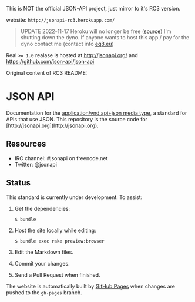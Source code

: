 This is NOT the official JSON-API project, just mirror to it's  RC3 version.

website: `http://jsonapi-rc3.herokuapp.com/`

> UPDATE 2022-11-17 Heroku will no  longer be free ([source](https://blog.heroku.com/next-chapter))  I'm shutting down the dyno. If anyone wants to host this app / pay for the dyno contact me (contact info [eq8.eu](https://www.eq8.eu/))


Real `>= 1.0` realase is hosted at http://jsonapi.org/ and
https://github.com/json-api/json-api

Original content of RC3 README:

JSON API
========

Documentation for the [application/vnd.api+json media
type](http://www.iana.org/assignments/media-types/application/vnd.api+json),
a standard for APIs that use JSON. This repository is the
source code for [http://jsonapi.org](http://jsonapi.org).


Resources
---------

* IRC channel: #jsonapi on freenode.net
* Twitter: @jsonapi


Status
------

This standard is currently under development. To assist:

1. Get the dependencies:

    `$ bundle`

1. Host the site locally while editing:

    `$ bundle exec rake preview:browser`

1. Edit the Markdown files.
1. Commit your changes.
1. Send a Pull Request when finished.

The website is automatically built by [GitHub Pages](http://pages.github.com)
when changes are pushed to the `gh-pages` branch.
